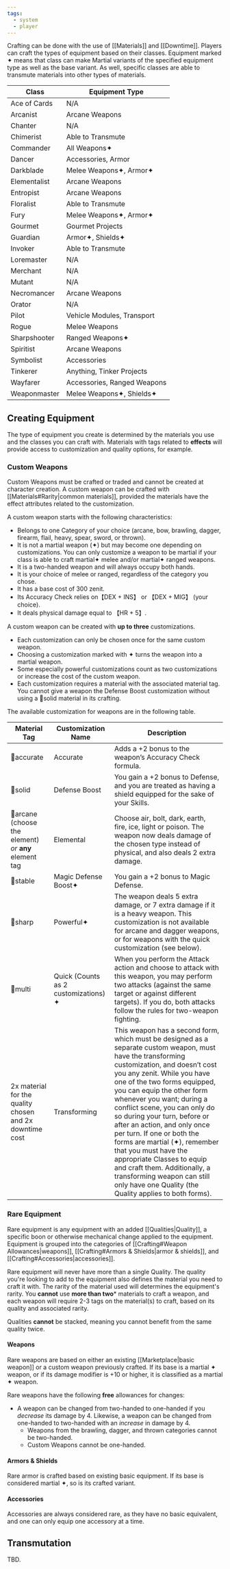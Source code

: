 ```yaml
---
tags:
  - system
  - player
---
```

Crafting can be done with the use of [[Materials]] and [[Downtime]]. Players can craft the types of equipment based on their classes. Equipment marked ✦ means that class can make Martial variants of the specified equipment type as well as the base variant. As well, specific classes are able to transmute materials into other types of materials.

| Class        | Equipment Type              |
| ------------ | --------------------------- |
| Ace of Cards | N/A                         |
| Arcanist     | Arcane Weapons              |
| Chanter      | N/A                         |
| Chimerist    | Able to Transmute           |
| Commander    | All Weapons✦                |
| Dancer       | Accessories, Armor          |
| Darkblade    | Melee Weapons✦, Armor✦      |
| Elementalist | Arcane Weapons              |
| Entropist    | Arcane Weapons              |
| Floralist    | Able to Transmute           |
| Fury         | Melee Weapons✦, Armor✦      |
| Gourmet      | Gourmet Projects            |
| Guardian     | Armor✦, Shields✦            |
| Invoker      | Able to Transmute           |
| Loremaster   | N/A                         |
| Merchant     | N/A                         |
| Mutant       | N/A                         |
| Necromancer  | Arcane Weapons              |
| Orator       | N/A                         |
| Pilot        | Vehicle Modules, Transport  |
| Rogue        | Melee Weapons               |
| Sharpshooter | Ranged Weapons✦             |
| Spiritist    | Arcane Weapons              |
| Symbolist    | Accessories                 |
| Tinkerer     | Anything, Tinker Projects   |
| Wayfarer     | Accessories, Ranged Weapons |
| Weaponmaster | Melee Weapons✦, Shields✦    |
## Creating Equipment
The type of equipment you create is determined by the materials you use and the classes you can craft with. Materials with tags related to **effects** will provide access to customization and quality options, for example.
### Custom Weapons
Custom Weapons must be crafted or traded and cannot be created at character creation. A custom weapon can be crafted with [[Materials#Rarity|common materials]], provided the materials have the effect attributes related to the customization.

A custom weapon starts with the following characteristics:
* Belongs to one Category of your choice (arcane, bow, brawling, dagger, firearm, flail, heavy, spear, sword, or thrown).
* It is not a martial weapon (✦) but may become one depending on customizations. You can only customize a weapon to be martial if your class is able to craft martial✦ melee and/or martial✦ ranged weapons.
* It is a two-handed weapon and will always occupy both hands.
* It is your choice of melee or ranged, regardless of the category you chose.
* It has a base cost of 300 zenit.
* Its Accuracy Check relies on【DEX + INS】 or 【DEX + MIG】 (your choice).
* It deals physical damage equal to 【HR + 5】.

A custom weapon can be created with **up to three** customizations. 
* Each customization can only be chosen once for the same custom weapon.
* Choosing a customization marked with ✦ turns the weapon into a martial weapon.
* Some especially powerful customizations count as two customizations or increase the cost of the custom weapon.
* Each customization requires a material with the associated material tag. You cannot give a weapon the Defense Boost customization without using a 🔳solid material in its crafting.

The available customization for weapons are in the following table.

| Material Tag                                            | Customization Name                   | Description                                                                                                                                                                                                                                                                                                                                                                                                                                                                                                                                                                                                 |
| ------------------------------------------------------- | ------------------------------------ | ----------------------------------------------------------------------------------------------------------------------------------------------------------------------------------------------------------------------------------------------------------------------------------------------------------------------------------------------------------------------------------------------------------------------------------------------------------------------------------------------------------------------------------------------------------------------------------------------------------- |
| 🎯accurate                                              | Accurate                             | Adds a +2 bonus to the weapon’s Accuracy Check formula.                                                                                                                                                                                                                                                                                                                                                                                                                                                                                                                                                     |
| 🔳solid                                                 | Defense Boost                        | You gain a +2 bonus to Defense, and you are treated as having a shield equipped for the sake of your Skills.                                                                                                                                                                                                                                                                                                                                                                                                                                                                                                |
| 🔮arcane (choose the element) *or* **any** element tag  | Elemental                            | Choose air, bolt, dark, earth, fire, ice, light or poison. The weapon now deals damage of the chosen type instead of physical, and also deals 2 extra damage.                                                                                                                                                                                                                                                                                                                                                                                                                                               |
| 🔗stable                                                | Magic Defense Boost✦                 | You gain a +2 bonus to Magic Defense.                                                                                                                                                                                                                                                                                                                                                                                                                                                                                                                                                                       |
| 🔺sharp                                                 | Powerful✦                            | The weapon deals 5 extra damage, or 7 extra damage if it is a heavy weapon. This customization is not available for arcane and dagger weapons, or for weapons with the quick customization (see below).                                                                                                                                                                                                                                                                                                                                                                                                     |
| 💠multi                                                 | Quick (Counts as 2 customizations) ✦ | When you perform the Attack action and choose to attack with this weapon, you may perform two attacks (against the same target or against different targets). If you do, both attacks follow the rules for two-weapon fighting.                                                                                                                                                                                                                                                                                                                                                                             |
| 2x material for the quality chosen and 2x downtime cost | Transforming                         | This weapon has a second form, which must be designed as a separate custom weapon, must have the transforming customization, and doesn’t cost you any zenit. While you have one of the two forms equipped, you can equip the other form whenever you want; during a conflict scene, you can only do so during your turn, before or after an action, and only once per turn. If one or both the forms are martial (✦), remember that you must have the appropriate Classes to equip and craft them. Additionally, a transforming weapon can still only have one Quality (the Quality applies to both forms). |
### Rare Equipment
Rare equipment is any equipment with an added [[Qualities|Quality]], a specific boon or otherwise mechanical change applied to the equipment. Equipment is grouped into the categories of [[Crafting#Weapon Allowances|weapons]], [[Crafting#Armors & Shields|armor & shields]], and [[Crafting#Accessories|accessories]].

Rare equipment will never have more than a single Quality. The quality you're looking to add to the equipment also defines the material you need to craft it with. The rarity of the material used will determines the equipment's rarity. You **cannot** use **more than two*** materials to craft a weapon, and each weapon will require 2-3 tags on the material(s) to craft, based on its quality and associated rarity.

Qualities **cannot** be stacked, meaning you cannot benefit from the same quality twice.
#### Weapons
Rare weapons are based on either an existing [[Marketplace|basic weapon]] or a custom weapon previously crafted. If its base is a martial ✦ weapon, or if its damage modifier is +10 or higher, it is classified as a martial ✦ weapon.

Rare weapons have the following **free** allowances for changes:
* A weapon can be changed from two-handed to one-handed if you *decrease* its damage by 4. Likewise, a weapon can be changed from one-handed to two-handed with an *increase* in damage by 4.
	* Weapons from the brawling, dagger, and thrown categories cannot be two-handed.
	* Custom Weapons cannot be one-handed.
#### Armors & Shields
Rare armor is crafted based on existing basic equipment. If its base is considered martial ✦, so is its crafted variant.
#### Accessories
Accessories are always considered rare, as they have no basic equivalent, and one can only equip one accessory at a time.
## Transmutation
TBD.